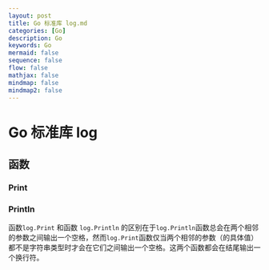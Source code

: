 ```yaml
---
layout: post
title: Go 标准库 log.md
categories: [Go]
description: Go
keywords: Go
mermaid: false
sequence: false
flow: false
mathjax: false
mindmap: false
mindmap2: false
---
```

# Go 标准库 log

## 函数

### Print

### Println

函数`log.Print` 和函数 `log.Println` 的区别在于`log.Println`函数总会在两个相邻的参数之间输出一个空格，然而`log.Print`函数仅当两个相邻的参数（的具体值）都不是字符串类型时才会在它们之间输出一个空格。这两个函数都会在结尾输出一个换行符。








